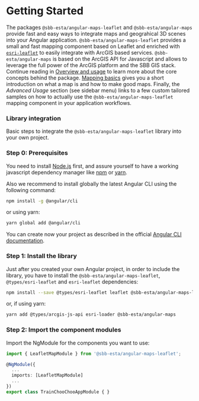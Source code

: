 # Getting Started

The packages `@sbb-esta/angular-maps-leaflet` and `@sbb-esta/angular-maps` provide fast and easy ways to integrate maps and geograhical 3D scenes into your Angular application. `@sbb-esta/angular-maps-leaflet` provides a small and fast mapping component based on Leaflet and enriched with [`esri-leaflet`](https://esri.github.io/esri-leaflet/) to easily integrate with ArcGIS based services. `@sbb-esta/angular-maps` is based on the ArcGIS API for Javascript and allows to leverage the full power of the ArcGIS platform and the SBB GIS stack. Continue reading in [Overview and usage](/maps/introduction/overview-and-usage) to learn more about the core concepts behind the package. [Mapping basics](/maps/introduction/mapping-basics) gives you a short introduction on what a map is and how to make good maps. Finally, the _Advanced Usage_ section (see sidebar menu) links to a few custom tailored samples on how to actually use the `@sbb-esta/angular-maps-leaflet` mapping component in your application workflows.

### Library integration

Basic steps to integrate the `@sbb-esta/angular-maps-leaflet` library into your own project.

### Step 0: Prerequisites

You need to install [Node.js](https://nodejs.org/it/) first, and assure yourself to have a working javascript dependency manager like [npm](https://www.npmjs.com/) or [yarn](https://yarnpkg.com/lang/en/).

Also we recommend to install globally the latest Angular CLI using the following command:

```sh
npm install -g @angular/cli
```

or using yarn:

```sh
yarn global add @angular/cli
```

You can create now your project as described in the official [Angular CLI documentation](https://cli.angular.io/).

### Step 1: Install the library

Just after you created your own Angular project, in order to include the library, you have to install the `@sbb-esta/angular-maps-leaflet`, `@types/esri-leaflet` and `esri-leaflet` dependencies:

```sh
npm install --save @types/esri-leaflet leaflet @sbb-esta/angular-maps-leaflet
```

or, if using yarn:

```sh
yarn add @types/arcgis-js-api esri-loader @sbb-esta/angular-maps
```

### Step 2: Import the component modules

Import the NgModule for the components you want to use:

```ts
import { LeafletMapModule } from '@sbb-esta/angular-maps-leaflet';

@NgModule({
  ...
  imports: [LeafletMapModule]
  ...
})
export class TrainChooChooAppModule { }
```
